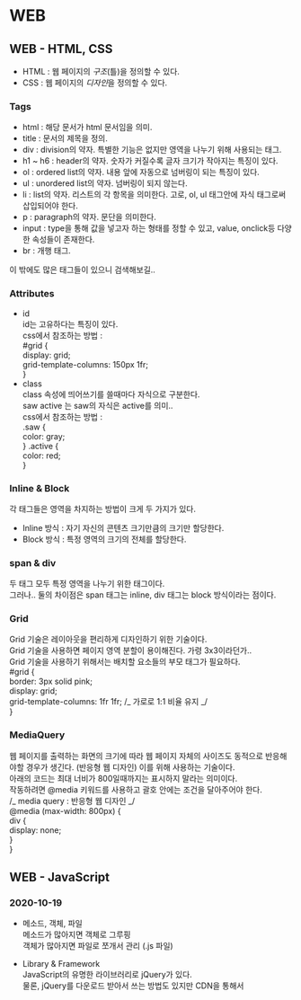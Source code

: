 # WEB

## WEB - HTML, CSS

- HTML : 웹 페이지의 _구조_(틀)을 정의할 수 있다.
- CSS : 웹 페이지의 *디자인*을 정의할 수 있다.

### Tags

- html : 해당 문서가 html 문서임을 의미.
- title : 문서의 제목을 정의.
- div : division의 약자. 특별한 기능은 없지만 영역을 나누기 위해 사용되는 태그.
- h1 ~ h6 : header의 약자. 숫자가 커질수록 글자 크기가 작아지는 특징이 있다.
- ol : ordered list의 약자. 내용 앞에 자동으로 넘버링이 되는 특징이 있다.
- ul : unordered list의 약자. 넘버링이 되지 않는다.
- li : list의 약자. 리스트의 각 항목을 의미한다. 고로, ol, ul 태그안에 자식 태그로써 삽입되어야 한다.
- p : paragraph의 약자. 문단을 의미한다.
- input : type을 통해 값을 넣고자 하는 형태를 정할 수 있고, value, onclick등 다양한 속성들이 존재한다.
- br : 개행 태그.

이 밖에도 많은 태그들이 있으니 검색해보길..

### Attributes

- id  
  id는 고유하다는 특징이 있다.  
  css에서 참조하는 방법 :  
  #grid {  
  display: grid;  
  grid-template-columns: 150px 1fr;  
  }
- class  
   class 속성에 띄어쓰기를 쓸때마다 자식으로 구분한다.  
   saw active 는 saw의 자식은 active를 의미..  
  css에서 참조하는 방법 :  
  .saw {  
  color: gray;  
  }
  .active {  
  color: red;  
  }

### Inline & Block

각 태그들은 영역을 차지하는 방법이 크게 두 가지가 있다.

- Inline 방식 : 자기 자신의 콘텐츠 크기만큼의 크기만 할당한다.
- Block 방식 : 특정 영역의 크기의 전체를 할당한다.

### span & div

두 태그 모두 특정 영역을 나누기 위한 태그이다.  
그러나.. 둘의 차이점은 span 태그는 inline, div 태그는 block 방식이라는 점이다.

### Grid

Grid 기술은 레이아웃을 편리하게 디자인하기 위한 기술이다.  
Grid 기술을 사용하면 페이지 영역 분할이 용이해진다. 가령 3x3이라던가..  
Grid 기술을 사용하기 위해서는 배치할 요소들의 부모 태그가 필요하다.  
 #grid {  
border: 3px solid pink;  
display: grid;  
grid-template-columns: 1fr 1fr; /_ 가로로 1:1 비율 유지 _/  
}

### MediaQuery

웹 페이지를 출력하는 화면의 크기에 따라 웹 페이지 자체의 사이즈도 동적으로 반응해야할 경우가 생긴다. (반응형 웹 디자인) 이를 위해 사용하는 기술이다.  
아래의 코드는 최대 너비가 800일때까지는 표시하지 말라는 의미이다.  
작동하려면 @media 키워드를 사용하고 괄호 안에는 조건을 달아주어야 한다.  
/_ media query : 반응형 웹 디자인 _/  
@media (max-width: 800px) {  
div {  
display: none;  
}  
}

## WEB - JavaScript

### 2020-10-19

- 메소드, 객체, 파일  
  메소드가 많아지면 객체로 그루핑  
  객체가 많아지면 파일로 쪼개서 관리 (.js 파일)

- Library & Framework  
  JavaScript의 유명한 라이브러리로 jQuery가 있다.  
  물론, jQuery를 다운로드 받아서 쓰는 방법도 있지만 CDN을 통해서 <script scr="xxx"> 키워드를 사용하여 스크립트를 import하는 방법도 있다..  
  CDN : Content Delivery Network 의 약자. (https://jquery.com/download/)

- jQuery  
  \$('xx:) : 해당 모든 태그를 제어하겠다는 의미
  .css() : 스타일을 위한 메소드

## WEB - Node.js

### 2020-10-19

Nodejs를 통해 웹 애플리케이션을 만들어보자.  
웹 애플리케이션은 HTML같은 문서들을 자동으로 만들 수 있다. 직접 작성하지 않고도..

극단적으로 생각해보자. 만약 1억개의 웹 페이지에 있는 ol 태그들을 ul 태그들로 바꿔야 한다면 수작업을 하면 매우 힘들지 않을까? 이를 해결할 수 있는 도구가 Node.js이다.

웹은 클라이언트와 서버 사이에 request, response관계에 있다.  
Node.js는 웹 서버로써의 기능을 수행할 것이다.

### 2020-10-20

- 템플릿 리터럴 (JavaScript)  
  템플릿 리터럴은 `기호를 사용하면 된다. 템플릿 리터럴을 사용하면 변수를 \${}로 대체할 수 있으며 개행문자와 같은 특수기호를 따로 사용하지 않아도 된다.

- URL
  URL의 형식에 대해 알아보자.  
   'http://opentutorials.org:3000/main?id=HTML&page=12'
  http : hyper text transfer protocol, 사용자가 서버에 접속할 때의 방식.  
   웹 브라우저와 웹 서버가 데이터를 주고 받기 위한 프로토콜  
  opentutorials.org : host(domain)  
  3000 : 3000번 포트와 연결되어 있는 서버와 통신. 3000번 포트에 nodejs 서버를 실행시킨 것. 단, 80번 포트를 통해서 실행시킨 경우 접속할 때에는 80번이 생략 가능하다. 전세계적으로 80번을 쓰기 때문.  
  main : path  
  ?id=HTML&page=12 : _query string_, 요청할 때 전달할 정보. ?로 시작하는 것으로 약속되어 있다.

- Query String
  Query String을 통해 동적인 웹 페이지를 제공할 수 있다. (틀이 같다는 전재에서) 똑같은 템플릿에 데이터만 다른 경우 어떡해야 하는가? 에 대한 문제를 해결할 수 있는 것이다.

var queryData = url.parse(\_url, true).query;
var title = queryData.id;

queryData에는 특정 객체가 생성된다. 이 객체는 URL의 /? 뒤에 오는 정보들을 담고 있다. 그래서, id에 대한 정보를 담고 있다면 위의 title 변수처럼 객체안의 정보를 참조하여 템플릿 리터럴을 사용해 동적인 웹 페이지를 제공할 수 있게 된다.

- fs (File System)
  fs.fileRead(path, options, callback) 메소드를 통해 주어진 Query String에 따라 알맞는 파일(웹 페이지)을 로드할 수 있다. 물론 서버단의 스크립트가 수정되면 nodejs를 재구동해야 하지만, 각 웹 페이지의 수정사항을 반영할 때에는 파일을 읽어들이는 구조이기 때문에 nodejs를 재구동할 필요가 없다.

  fs.readdir(path, callback) 메소드를 통해 해당 디렉터리의 파일목록들을 읽어들일 수 있다.

- CRUD (Create, Read, Update, Delete)

